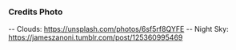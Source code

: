 ### Credits Photo

-- Clouds: https://unsplash.com/photos/6sf5rf8QYFE
-- Night Sky: https://jameszanoni.tumblr.com/post/125360995469
